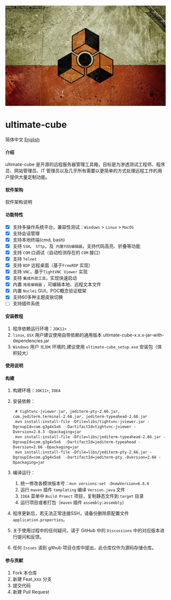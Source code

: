 <p>
  <img src="doc/img/cube.jpg" alt="G3G4X5X6"/>
</p>

# ultimate-cube

简体中文 [English](README.en.md)

#### 介绍
ultimate-cube 是开源的远程服务器管理工具箱，目标是为渗透测试工程师、程序员、网站管理员、IT 管理员以及几乎所有需要以更简单的方式处理远程工作的用户提供大量定制功能。

#### 软件架构
软件架构说明


#### 功能特性
- [x] 支持多操作系统平台，兼容性测试：`Windows` > `Linux` > `MacOS`
- [x] 支持会话管理
- [x] 支持本地终端(cmd, bash)
- [x] 支持 `SSH`、 `Sftp`，及` 内置代码编辑器`，支持代码高亮、折叠等功能
- [x] 支持  `COM`  口调试（自动检测存在的 `COM` 接口）
- [x] 支持 `Telnet`
- [x] 支持 `RDP` 远程桌面（基于`FreeRDP` 实现）
- [x] 支持 `VNC`，基于`TightVNC Viewer` 实现
- [x] 支持 `集成外部工具`，实现快速启动
- [x] 内置 `简易编辑器` ，可编辑本地、远程文本文件
- [x] 内置 `Nuclei` GUI，POC概念验证框架
- [x] 支持60多种主题皮肤切换
- [ ] 支持插件系统

#### 安装教程

1. 程序依赖运行环境：`JDK11+`
1. `linux`, `OSX` 用户建议使用自带依赖的通用版本 ultimate-cube-x.x.x-jar-with-dependencies.jar
1. `Windows` 用户 `无JDK` 环境的,建议使用 `ultimate-cube_setup.exe` 安装包（体积较大）

#### 使用说明

#### 构建

1. 构建环境：`JDK11+`, `IDEA`
2. 安装依赖：
   ```shell
    # tightvnc-jviewer.jar, jediterm-pty-2.66.jar, com.jediterm.terminal-2.66.jar, jediterm-typeahead-2.66.jar
    mvn install:install-file -Dfile=libs/tightvnc-jviewer.jar -DgroupId=com.g3g4x5x6  -DartifactId=tightvnc-jviewer -Dversion=2.8.3 -Dpackaging=jar
    mvn install:install-file -Dfile=libs/jediterm-typeahead-2.66.jar -DgroupId=com.g3g4x5x6  -DartifactId=jediterm-typeahead -Dversion=2.66 -Dpackaging=jar
    mvn install:install-file -Dfile=libs/jediterm-pty-2.66.jar -DgroupId=com.g3g4x5x6  -DartifactId=jediterm-pty -Dversion=2.66 -Dpackaging=jar
   ```
3. 编译运行：
   1. 统一修改各模块版本号：`mvn versions:set -DnewVersion=6.6.6`
   2. 运行 `maven` 插件 `templating` 编译 `Version.java` 文件
   3. `IDEA` 菜单中 `Build Proect` 项目，复制静态文件到 `target` 目录
   4. 运行项目或者打包（`maven` 插件 `assembly:assembly`）


1. 程序更新后，若无法正常连接SSH，请备份删除原配置文件 `application.properties`。
2. 关于使用过程中的任何疑问，请于 GitHub 中的 `Discussions` 中的对应版本进行提问和反馈。
3. 任何 `Issues` 请到 github 项目仓库中提出，此仓库仅作为源码存储仓库。

#### 参与贡献

1.  Fork 本仓库
2.  新建 Feat_xxx 分支
3.  提交代码
4.  新建 Pull Request

